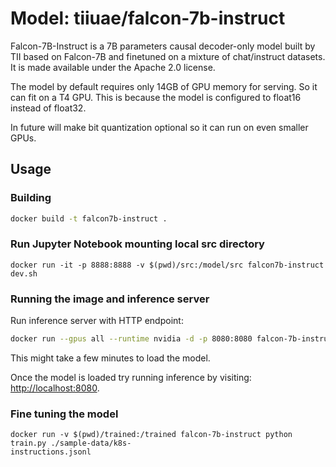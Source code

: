 # Model: tiiuae/falcon-7b-instruct

Falcon-7B-Instruct is a 7B parameters causal decoder-only model built by TII based on Falcon-7B and finetuned on a mixture
of chat/instruct datasets. It is made available under the Apache 2.0 license.

The model by default requires only 14GB of GPU memory for serving. So it can fit on a T4 GPU.
This is because the model is configured to float16 instead of float32.

In future will make bit quantization optional so it can run on even smaller GPUs.

## Usage

### Building

```sh
docker build -t falcon7b-instruct .
```

### Run Jupyter Notebook mounting local src directory
```
docker run -it -p 8888:8888 -v $(pwd)/src:/model/src falcon7b-instruct dev.sh
```

### Running the image and inference server
Run inference server with HTTP endpoint:
```sh
docker run --gpus all --runtime nvidia -d -p 8080:8080 falcon-7b-instruct
```
This might take a few minutes to load the model.

Once the model is loaded try running inference by visiting:
[http://localhost:8080](http://localhost:8080).


### Fine tuning the model
```
docker run -v $(pwd)/trained:/trained falcon-7b-instruct python train.py ./sample-data/k8s-
instructions.jsonl
```
